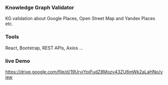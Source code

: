 ### Knowledge Graph Validator

KG validation about Google Places, Open Street Map and Yandex Places etc.

### Tools

React, Bootstrap, REST APIs, Axios ...

### live Demo

https://drive.google.com/file/d/19UryiYpiFudZ8Mozy43ZU6mWk2aLaHNo/view
